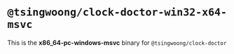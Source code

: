 # `@tsingwoong/clock-doctor-win32-x64-msvc`

This is the **x86_64-pc-windows-msvc** binary for `@tsingwoong/clock-doctor`
